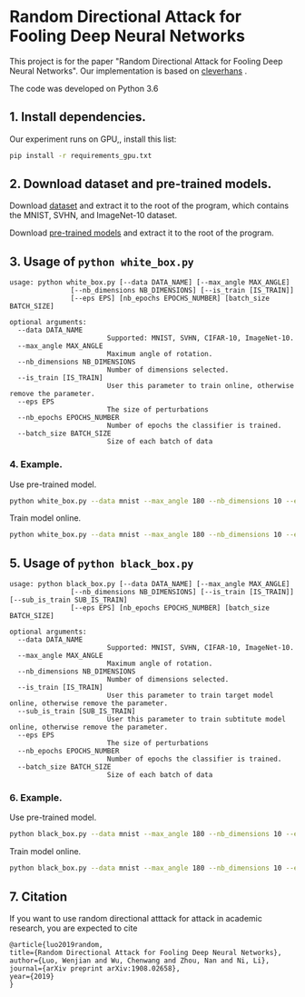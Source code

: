 # Random Directional Attack for Fooling Deep Neural Networks

This project is for the paper "Random Directional Attack for Fooling
Deep Neural Networks". Our implementation is based 
on [cleverhans](https://github.com/tensorflow/cleverhans/tree/v.3.0.1) .

The code was developed on Python 3.6


## 1. Install dependencies.
Our experiment runs on GPU,, install this list:
```bash
pip install -r requirements_gpu.txt
```

## 2. Download dataset and pre-trained models.
Download [dataset](https://drive.google.com/open?id=1nTufCMOgYWhLEhu0MJ4YQLNvqKlG0jtT) 
and extract it to the root of the program, which contains the MNIST, SVHN, and ImageNet-10 dataset.

Download [pre-trained models](https://drive.google.com/open?id=1HxaF_pp7THAc0RLD6XPLMMIA3uHPgcFH)
and extract it to the root of the program. 
## 3. Usage of `python white_box.py`
```
usage: python white_box.py [--data DATA_NAME] [--max_angle MAX_ANGLE]
               [--nb_dimensions NB_DIMENSIONS] [--is_train [IS_TRAIN]]
               [--eps EPS] [nb_epochs EPOCHS_NUMBER] [batch_size BATCH_SIZE]

optional arguments:
  --data DATA_NAME
                        Supported: MNIST, SVHN, CIFAR-10, ImageNet-10.
  --max_angle MAX_ANGLE
                        Maximum angle of rotation.
  --nb_dimensions NB_DIMENSIONS
                        Number of dimensions selected.
  --is_train [IS_TRAIN]
                        User this parameter to train online, otherwise remove the parameter.
  --eps EPS
                        The size of perturbations
  --nb_epochs EPOCHS_NUMBER
                        Number of epochs the classifier is trained.
  --batch_size BATCH_SIZE
                        Size of each batch of data
```

### 4. Example.
Use pre-trained model.
```bash
python white_box.py --data mnist --max_angle 180 --nb_dimensions 10 --eps 0.05
```
Train model online.
```bash
python white_box.py --data mnist --max_angle 180 --nb_dimensions 10 --eps 0.05 --is_train --batch_size 128
```


## 5. Usage of `python black_box.py`
```
usage: python black_box.py [--data DATA_NAME] [--max_angle MAX_ANGLE]
               [--nb_dimensions NB_DIMENSIONS] [--is_train [IS_TRAIN]] [--sub_is_train SUB_IS_TRAIN]
               [--eps EPS] [nb_epochs EPOCHS_NUMBER] [batch_size BATCH_SIZE]

optional arguments:
  --data DATA_NAME
                        Supported: MNIST, SVHN, CIFAR-10, ImageNet-10.
  --max_angle MAX_ANGLE
                        Maximum angle of rotation.
  --nb_dimensions NB_DIMENSIONS
                        Number of dimensions selected.
  --is_train [IS_TRAIN]
                        User this parameter to train target model online, otherwise remove the parameter.
  --sub_is_train [SUB_IS_TRAIN]
                        User this parameter to train subtitute model online, otherwise remove the parameter.
  --eps EPS
                        The size of perturbations
  --nb_epochs EPOCHS_NUMBER
                        Number of epochs the classifier is trained.
  --batch_size BATCH_SIZE
                        Size of each batch of data
```

### 6. Example.
Use pre-trained model.
```bash
python black_box.py --data mnist --max_angle 180 --nb_dimensions 10 --eps 0.05
```
Train model online.
```bash
python black_box.py --data mnist --max_angle 180 --nb_dimensions 10 --eps 0.05 --is_train --sub_is_train
```


## 7. Citation
If you want to use random directional atttack for attack in academic research, you are expected to cite

    @article{luo2019random,
    title={Random Directional Attack for Fooling Deep Neural Networks},
    author={Luo, Wenjian and Wu, Chenwang and Zhou, Nan and Ni, Li},
    journal={arXiv preprint arXiv:1908.02658},
    year={2019}
    }
